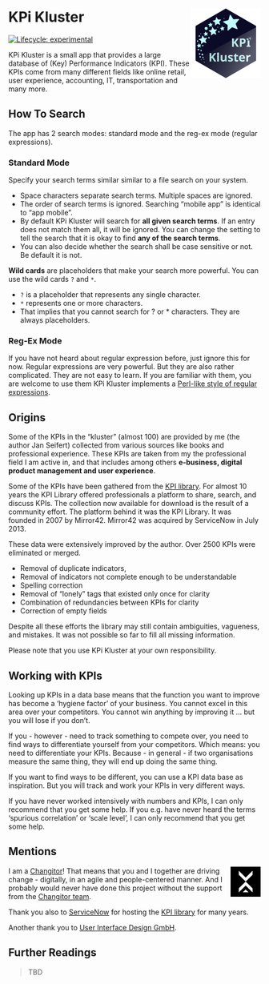 
<!-- README.md is generated from README.Rmd. Please edit that file -->

# KPi Kluster <img src="man/figures/logo_kpi.svg" align="right" height="139" />

<!-- badges: start -->

[![Lifecycle:
experimental](https://img.shields.io/badge/lifecycle-experimental-orange.svg)](https://lifecycle.r-lib.org/articles/stages.html#experimental)
<!-- badges: end -->

KPi Kluster is a small app that provides a large database of (Key)
Performance Indicators (KPI). These KPIs come from many different fields
like online retail, user experience, accounting, IT, transportation and
many more.

## How To Search

The app has 2 search modes: standard mode and the reg-ex mode (regular
expressions).

### Standard Mode

Specify your search terms similar similar to a file search on your
system.

-   Space characters separate search terms. Multiple spaces are ignored.
-   The order of search terms is ignored. Searching “mobile app” is
    identical to “app mobile”.
-   By default KPi Kluster will search for **all given search terms**.
    If an entry does not match them all, it will be ignored. You can
    change the setting to tell the search that it is okay to find **any
    of the search terms**.
-   You can also decide whether the search shall be case sensitive or
    not. Be default it is not.

**Wild cards** are placeholders that make your search more powerful. You
can use the wild cards `?` and `*`.

-   `?` is a placeholder that represents any single character.
-   `*` represents one or more characters.
-   That implies that you cannot search for ? or \* characters. They are
    always placeholders.

### Reg-Ex Mode

If you have not heard about regular expression before, just ignore this
for now. Regular expressions are very powerful. But they are also rather
complicated. They are not easy to learn. If you are familiar with them,
you are welcome to use them KPi Kluster implements a [Perl-like style of
regular
expressions](https://search.r-project.org/R/refmans/base/html/regex.html).

## Origins

Some of the KPIs in the “kluster” (almost 100) are provided by me (the
author Jan Seifert) collected from various sources like books and
professional experience. These KPIs are taken from my the professional
field I am active in, and that includes among others **e-business,
digital product management and user experience**.

Some of the KPIs have been gathered from the [KPI
library](http://www.kpilibrary.com/). For almost 10 years the KPI
Library offered professionals a platform to share, search, and discuss
KPIs. The collection now available for download is the result of a
community effort. The platform behind it was the KPI Library. It was
founded in 2007 by Mirror42. Mirror42 was acquired by ServiceNow in July
2013.

These data were extensively improved by the author. Over 2500 KPIs were
eliminated or merged.

-   Removal of duplicate indicators,
-   Removal of indicators not complete enough to be understandable
-   Spelling correction
-   Removal of “lonely” tags that existed only once for clarity
-   Combination of redundancies between KPIs for clarity
-   Correction of empty fields

Despite all these efforts the library may still contain ambiguities,
vagueness, and mistakes. It was not possible so far to fill all missing
information.

Please note that you use KPi Kluster at your own responsibility.

## Working with KPIs

Looking up KPIs in a data base means that the function you want to
improve has become a ‘hygiene factor’ of your business. You cannot excel
in this area over your competitors. You cannot win anything by improving
it … but you will lose if you don’t.

If you - however - need to track something to compete over, you need to
find ways to differentiate yourself from your competitors. Which means:
you need to differentiate your KPIs. Because - in general - if two
organisations measure the same thing, they will end up doing the same
thing.

If you want to find ways to be different, you can use a KPI data base as
inspiration. But you will track and work your KPIs in very different
ways.

If you have never worked intensively with numbers and KPIs, I can only
recommend that you get some help. If you e.g. have never heard the terms
‘spurious correlation’ or ‘scale level’, I can only recommend that you
get some help.

## Mentions

<img src="www/changitors.webp" align="right" />

I am a [Changitor](https://www.changitors.com/en)! That means that you
and I together are driving change - digitally, in an agile and
people-centered manner. And I probably would never have done this
project without the support from the [Changitor
team](https://www.changitors.com/en).

Thank you also to [ServiceNow](https://www.servicenow.com) for hosting
the [KPI library](http://www.kpilibrary.com/) for many years.

Another thank you to [User Interface Design GmbH](https://www.uid.com).

## Further Readings

> TBD
